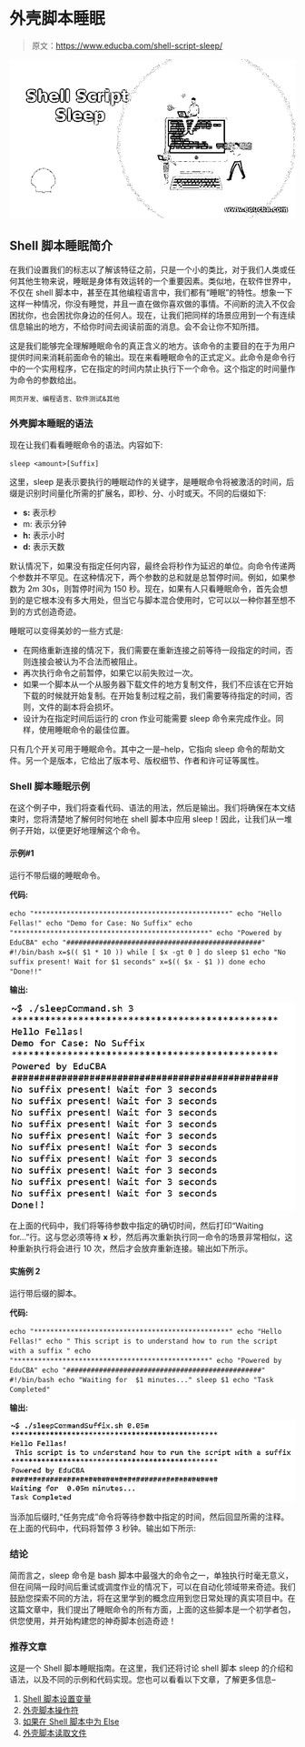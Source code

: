 # 外壳脚本睡眠

> 原文：<https://www.educba.com/shell-script-sleep/>

![Shell Script Sleep](img/939314c0f5f5a058eec1d8bcaf355ed9.png)



## Shell 脚本睡眠简介

在我们设置我们的标志以了解该特征之前，只是一个小的类比，对于我们人类或任何其他生物来说，睡眠是身体有效运转的一个重要因素。类似地，在软件世界中，不仅在 shell 脚本中，甚至在其他编程语言中，我们都有“睡眠”的特性。想象一下这样一种情况，你没有睡觉，并且一直在做你喜欢做的事情。不间断的流入不仅会困扰你，也会困扰你身边的任何人。现在，让我们把同样的场景应用到一个有连续信息输出的地方，不给你时间去阅读前面的消息。会不会让你不知所措。

这是我们能够完全理解睡眠命令的真正含义的地方。该命令的主要目的在于为用户提供时间来消耗前面命令的输出。现在来看睡眠命令的正式定义。此命令是命令行中的一个实用程序，它在指定的时间内禁止执行下一个命令。这个指定的时间量作为命令的参数给出。

<small>网页开发、编程语言、软件测试&其他</small>

### 外壳脚本睡眠的语法

现在让我们看看睡眠命令的语法。内容如下:

`sleep <amount>[Suffix]`

这里，sleep 是表示要执行的睡眠动作的关键字，<amount>是睡眠命令将被激活的时间，后缀是识别时间量化所需的扩展名，即秒、分、小时或天。不同的后缀如下:</amount>

*   **s:** 表示秒
*   m: 表示分钟
*   **h:** 表示小时
*   **d:** 表示天数

默认情况下，如果没有指定任何内容，最终会将秒作为延迟的单位。向命令传递两个参数并不罕见。在这种情况下，两个参数的总和就是总暂停时间。例如，如果参数为 2m 30s，则暂停时间为 150 秒。现在，如果有人只看睡眠命令，首先会想到的是它根本没有多大用处，但当它与脚本混合使用时，它可以以一种你甚至想不到的方式创造奇迹。

睡眠可以变得美妙的一些方式是:

*   在网络重新连接的情况下，我们需要在重新连接之前等待一段指定的时间，否则连接会被认为不合法而被阻止。
*   再次执行命令之前暂停，如果它以前失败过一次。
*   如果一个脚本从一个从服务器下载文件的地方复制文件，我们不应该在它开始下载的时候就开始复制。在开始复制过程之前，我们需要等待指定的时间，否则，文件的副本将会损坏。
*   设计为在指定时间后运行的 cron 作业可能需要 sleep 命令来完成作业。同样，使用睡眠命令的最佳位置。

只有几个开关可用于睡眠命令。其中之一是–help，它指向 sleep 命令的帮助文件。另一个是版本，它给出了版本号、版权细节、作者和许可证等属性。

### Shell 脚本睡眠示例

在这个例子中，我们将查看代码、语法的用法，然后是输出。我们将确保在本文结束时，您将清楚地了解何时何地在 shell 脚本中应用 sleep！因此，让我们从一堆例子开始，以便更好地理解这个命令。

#### 示例#1

运行不带后缀的睡眠命令。

**代码:**

`echo "************************************************"
echo "Hello Fellas!"
echo "Demo for Case: No Suffix"
echo "************************************************"
echo "Powered by EduCBA"
echo "################################################"
#!/bin/bash
x=$(( $1 * 10 ))
while [ $x -gt 0 ] do
sleep $1
echo "No suffix present! Wait for $1 seconds"
x=$(( $x - $1 ))
done
echo "Done!!"`

**输出:**

![Shell Script Sleep-1.1](img/297b21fc725900c7c057b23e4f62ab39.png)



在上面的代码中，我们将等待参数中指定的确切时间，然后打印“Waiting for…”行。这与您必须等待 **x** 秒，然后再次重新执行同一命令的场景非常相似，这种重新执行将会进行 10 次，然后才会放弃重新连接。输出如下所示。

#### 实施例 2

运行带后缀的脚本。

**代码:**

`echo "************************************************"
echo "Hello Fellas!"
echo " This script is to understand how to run the script with a suffix "
echo "************************************************"
echo "Powered by EduCBA"
echo "################################################"
#!/bin/bash
echo "Waiting for  $1 minutes..."
sleep $1
echo "Task Completed"`

**输出:**

![Shell Script Sleep-1.2](img/1987cfd779377715bd66abfd29f77e85.png)



当添加后缀时,“任务完成”命令将等待参数中指定的时间，然后回显所需的注释。在上面的代码中，代码将暂停 3 秒钟。输出如下所示:

### 结论

简而言之，sleep 命令是 bash 脚本中最强大的命令之一，单独执行时毫无意义，但在间隔一段时间后重试或调度作业的情况下，可以在自动化领域带来奇迹。我们鼓励您探索不同的方法，将在这里学到的概念应用到您日常处理的真实项目中。在这篇文章中，我们提出了睡眠命令的所有方面，上面的这些脚本是一个初学者包，供您使用，并开始构建您的神奇脚本创造奇迹！

### 推荐文章

这是一个 Shell 脚本睡眠指南。在这里，我们还将讨论 shell 脚本 sleep 的介绍和语法，以及不同的示例和代码实现。您也可以看看以下文章，了解更多信息–

1.  [Shell 脚本设置变量](https://www.educba.com/shell-script-set-variable/)
2.  [外壳脚本操作符](https://www.educba.com/shell-script-operators/)
3.  [如果在 Shell 脚本中为 Else](https://www.educba.com/if-else-in-shell-scripting/)
4.  [外壳脚本读取文件](https://www.educba.com/shell-script-read-file/)





